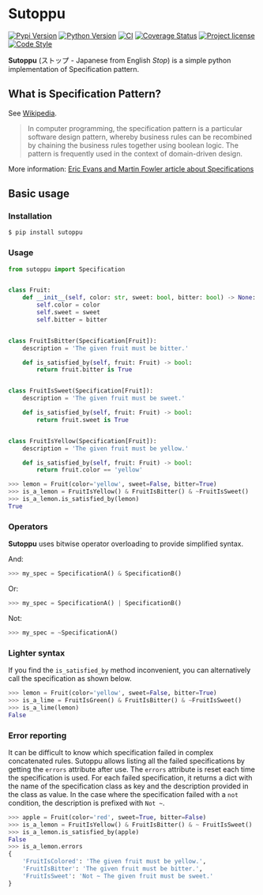 # Sutoppu

[![Pypi Version](https://img.shields.io/pypi/v/sutoppu.svg)](https://pypi.org/project/sutoppu/)
[![Python Version](https://img.shields.io/pypi/pyversions/sutoppu)](https://pypi.org/project/sutoppu/)
[![CI](https://github.com/u8slvn/sutoppu/actions/workflows/ci.yml/badge.svg)](https://github.com/u8slvn/sutoppu/actions/workflows/ci.yml)
[![Coverage Status](https://coveralls.io/repos/github/u8slvn/sutoppu/badge.svg?branch=master)](https://coveralls.io/github/u8slvn/sutoppu?branch=master)
[![Project license](https://img.shields.io/pypi/l/sutoppu)](https://pypi.org/project/sutoppu/)
[![Code Style](https://img.shields.io/badge/code%20style-black-000000.svg)](https://github.com/psf/black)

**Sutoppu** (ストップ - Japanese from English *Stop*) is a simple python implementation of Specification pattern.

## What is Specification Pattern?

See [Wikipedia](https://en.wikipedia.org/wiki/Specification_pattern).

> In computer programming, the specification pattern is a particular software design pattern, whereby business rules can be recombined by chaining the business rules together using boolean logic. The pattern is frequently used in the context of domain-driven design.

More information: [Eric Evans and Martin Fowler article about Specifications](https://www.martinfowler.com/apsupp/spec.pdf)

## Basic usage

### Installation

```sh
$ pip install sutoppu
```

### Usage

```python
from sutoppu import Specification


class Fruit:
    def __init__(self, color: str, sweet: bool, bitter: bool) -> None:
        self.color = color
        self.sweet = sweet
        self.bitter = bitter


class FruitIsBitter(Specification[Fruit]):
    description = 'The given fruit must be bitter.'

    def is_satisfied_by(self, fruit: Fruit) -> bool:
        return fruit.bitter is True


class FruitIsSweet(Specification[Fruit]):
    description = 'The given fruit must be sweet.'

    def is_satisfied_by(self, fruit: Fruit) -> bool:
        return fruit.sweet is True


class FruitIsYellow(Specification[Fruit]):
    description = 'The given fruit must be yellow.'

    def is_satisfied_by(self, fruit: Fruit) -> bool:
        return fruit.color == 'yellow'
```

```python
>>> lemon = Fruit(color='yellow', sweet=False, bitter=True)
>>> is_a_lemon = FruitIsYellow() & FruitIsBitter() & ~FruitIsSweet()
>>> is_a_lemon.is_satisfied_by(lemon)
True
```

### Operators

**Sutoppu** uses bitwise operator overloading to provide simplified syntax.

And:

```python
>>> my_spec = SpecificationA() & SpecificationB()
```

Or:

```python
>>> my_spec = SpecificationA() | SpecificationB()
```

Not:

```python
>>> my_spec = ~SpecificationA()
```

### Lighter syntax

If you find the `is_satisfied_by` method inconvenient, you can alternatively call the specification as shown below.

```python
>>> lemon = Fruit(color='yellow', sweet=False, bitter=True)
>>> is_a_lime = FruitIsGreen() & FruitIsBitter() & ~FruitIsSweet()
>>> is_a_lime(lemon)
False
```

### Error reporting

It can be difficult to know which specification failed in complex concatenated rules. Sutoppu allows listing all the failed specifications by getting the `errors` attribute after use.
The `errors` attribute is reset each time the specification is used. For each failed specification, it returns a dict with the name of the specification class as key and the description provided in the class as value. In the case where the specification failed with a `not` condition, the description is prefixed with `Not ~`.

```python
>>> apple = Fruit(color='red', sweet=True, bitter=False)
>>> is_a_lemon = FruitIsYellow() & FruitIsBitter() & ~ FruitIsSweet()
>>> is_a_lemon.is_satisfied_by(apple)
False
>>> is_a_lemon.errors
{
    'FruitIsColored': 'The given fruit must be yellow.',
    'FruitIsBitter': 'The given fruit must be bitter.',
    'FruitIsSweet': 'Not ~ The given fruit must be sweet.'
}
```
